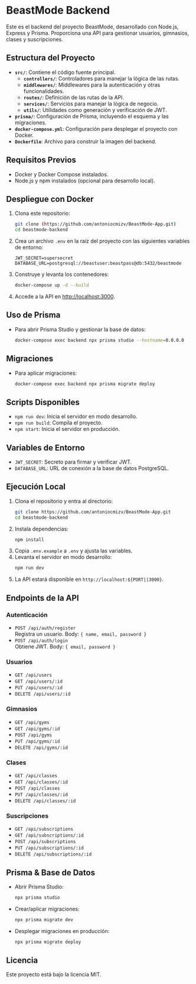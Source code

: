 # BeastMode Backend

Este es el backend del proyecto BeastMode, desarrollado con Node.js, Express y Prisma. Proporciona una API para gestionar usuarios, gimnasios, clases y suscripciones.

## Estructura del Proyecto

- **`src/`**: Contiene el código fuente principal.
  - **`controllers/`**: Controladores para manejar la lógica de las rutas.
  - **`middlewares/`**: Middlewares para la autenticación y otras funcionalidades.
  - **`routes/`**: Definición de las rutas de la API.
  - **`services/`**: Servicios para manejar la lógica de negocio.
  - **`utils/`**: Utilidades como generación y verificación de JWT.
- **`prisma/`**: Configuración de Prisma, incluyendo el esquema y las migraciones.
- **`docker-compose.yml`**: Configuración para desplegar el proyecto con Docker.
- **`Dockerfile`**: Archivo para construir la imagen del backend.

## Requisitos Previos

- Docker y Docker Compose instalados.
- Node.js y npm instalados (opcional para desarrollo local).

## Despliegue con Docker

1. Clona este repositorio:

   ```bash
   git clone (https://github.com/antoniocmizv/BeastMode-App.git)
   cd beastmode-backend
   ```

2. Crea un archivo `.env` en la raíz del proyecto con las siguientes variables de entorno:

   ```env
   JWT_SECRET=supersecret
   DATABASE_URL=postgresql://beastuser:beastpass@db:5432/beastmode
   ```

3. Construye y levanta los contenedores:

   ```bash
   docker-compose up -d --build
   ```

4. Accede a la API en [http://localhost:3000](http://localhost:3000).

## Uso de Prisma

- Para abrir Prisma Studio y gestionar la base de datos:

  ```bash
  docker-compose exec backend npx prisma studio --hostname=0.0.0.0
  ```

## Migraciones

- Para aplicar migraciones:

  ```bash
  docker-compose exec backend npx prisma migrate deploy
  ```

## Scripts Disponibles

- `npm run dev`: Inicia el servidor en modo desarrollo.
- `npm run build`: Compila el proyecto.
- `npm start`: Inicia el servidor en producción.

## Variables de Entorno

- `JWT_SECRET`: Secreto para firmar y verificar JWT.
- `DATABASE_URL`: URL de conexión a la base de datos PostgreSQL.

## Ejecución Local

1. Clona el repositorio y entra al directorio:
   ```bash
   git clone https://github.com/antoniocmizv/BeastMode-App.git
   cd beastmode-backend
   ```
2. Instala dependencias:
   ```bash
   npm install
   ```
3. Copia `.env.example` a `.env` y ajusta las variables.
4. Levanta el servidor en modo desarrollo:
   ```bash
   npm run dev
   ```
5. La API estará disponible en `http://localhost:${PORT||3000}`.

## Endpoints de la API

### Autenticación
- `POST /api/auth/register`  
  Registra un usuario. Body: `{ name, email, password }`
- `POST /api/auth/login`  
  Obtiene JWT. Body: `{ email, password }`

### Usuarios
- `GET /api/users`  
- `GET /api/users/:id`
- `PUT /api/users/:id`  
- `DELETE /api/users/:id`

### Gimnasios
- `GET /api/gyms`
- `GET /api/gyms/:id`
- `POST /api/gyms`
- `PUT /api/gyms/:id`
- `DELETE /api/gyms/:id`

### Clases
- `GET /api/classes`
- `GET /api/classes/:id`
- `POST /api/classes`
- `PUT /api/classes/:id`
- `DELETE /api/classes/:id`

### Suscripciones
- `GET /api/subscriptions`
- `GET /api/subscriptions/:id`
- `POST /api/subscriptions`
- `PUT /api/subscriptions/:id`
- `DELETE /api/subscriptions/:id`

## Prisma & Base de Datos

- Abrir Prisma Studio:
  ```bash
  npx prisma studio
  ```
- Crear/aplicar migraciones:
  ```bash
  npx prisma migrate dev
  ```
- Desplegar migraciones en producción:
  ```bash
  npx prisma migrate deploy
  ```

## Licencia

Este proyecto está bajo la licencia MIT.

